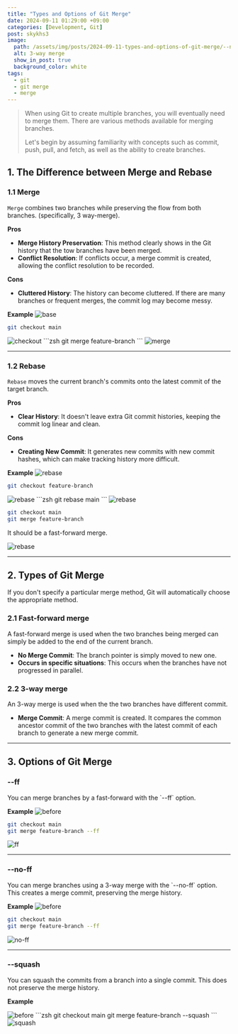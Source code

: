 ```yaml
---
title: "Types and Options of Git Merge"
date: 2024-09-11 01:29:00 +09:00
categories: [Development, Git]
post: skykhs3
image:
  path: /assets/img/posts/2024-09-11-types-and-options-of-git-merge/--no-ff.png
  alt: 3-way merge
  show_in_post: true
  background_color: white
tags:
  - git
  - git merge
  - merge
---
```

<div markdown="1">

>When using Git to create multiple branches, you will eventually need to merge them. There are various methods available for merging branches.
>
>Let's begin by assuming familiarity with concepts such as commit, push, pull, and fetch, as well as the ability to create branches.

## 1. The Difference between Merge and Rebase

### 1.1 Merge
`Merge` combines two branches while preserving the flow from both branches.
(specifically, 3 way-merge).

**Pros**
- **Merge History Preservation**: This method clearly shows in the Git history that the tow branches have been merged.
- **Conflict Resolution**: If conflicts occur, a merge commit is created, allowing the conflict resolution to be recorded.

**Cons**

- **Cluttered History**: The history can become cluttered. If there are many branches or frequent merges, the commit log may become messy.

**Example**
<img src="/assets/img/posts/2024-09-11-types-and-options-of-git-merge/base.png" alt="base"/>
```zsh
git checkout main
```
<img src="/assets/img/posts/2024-09-11-types-and-options-of-git-merge/checkout-merge.png" alt="checkout"/>
```zsh
git merge feature-branch
```
<img src="/assets/img/posts/2024-09-11-types-and-options-of-git-merge/merge1.png" alt="merge"/>

---

### 1.2 Rebase
`Rebase` moves the current branch's commits onto the latest commit of the target branch.

**Pros**
- **Clear History**:  It doesn't leave extra Git commit histories, keeping the commit log linear and clean.


**Cons**
- **Creating New Commit**: It generates new commits with new commit hashes, which can make tracking history more difficult.

**Example**
<img src="/assets/img/posts/2024-09-11-types-and-options-of-git-merge/base.png" alt="rebase"/>
```zsh
git checkout feature-branch
```

<img src="/assets/img/posts/2024-09-11-types-and-options-of-git-merge/checkout-rebase.png" alt="rebase"/>
```zsh
git rebase main
```

<img src="/assets/img/posts/2024-09-11-types-and-options-of-git-merge/rebase1.png" alt="rebase"/>

```zsh
git checkout main
git merge feature-branch
```
It should be a fast-forward merge.

<img src="/assets/img/posts/2024-09-11-types-and-options-of-git-merge/rebase2.png" alt="rebase"/>

---

## 2. Types of Git Merge
If you don't specify a particular merge method, Git will automatically choose the appropriate method.

### 2.1 Fast-forward merge
A fast-forward merge is used when the two branches being merged can simply be added to the end of the current branch. 
- **No Merge Commit**: The branch pointer is simply moved to new one.
- **Occurs in specific situations**: This occurs when the branches have not progressed in parallel.


### 2.2 3-way merge
An 3-way merge is used when the the two branches have different commit. 

- **Merge Commit**: A merge commit is created. It compares the common ancestor commit of the two branches with the latest commit of each branch to generate a new merge commit.

---

## 3. Options of Git Merge


<h3>--ff</h3>
You can merge branches by a fast-forward with the `--ff` option.

**Example**
<img src="/assets/img/posts/2024-09-11-types-and-options-of-git-merge/before.png" alt="before"/>
```zsh
git checkout main
git merge feature-branch --ff
```
<img src="/assets/img/posts/2024-09-11-types-and-options-of-git-merge/--ff.png" alt="ff"/>

---

<h3>--no-ff</h3>
You can merge branches using a 3-way merge with the `--no-ff` option. This creates a merge commit, preserving the merge history.

**Example**
<img src="/assets/img/posts/2024-09-11-types-and-options-of-git-merge/before.png" alt="before"/>
```zsh
git checkout main
git merge feature-branch --ff
```
<img src="/assets/img/posts/2024-09-11-types-and-options-of-git-merge/--no-ff.png" alt="no-ff"/>

---

<h3>--squash</h3>
You can squash the commits from a branch into a single commit. This does not preserve the merge history.

**Example**

<img src="/assets/img/posts/2024-09-11-types-and-options-of-git-merge/before.png" alt="before"/>
```zsh
git checkout main
git merge feature-branch --squash
```
<img src="/assets/img/posts/2024-09-11-types-and-options-of-git-merge/--squash.png" alt="squash"/>

</div>